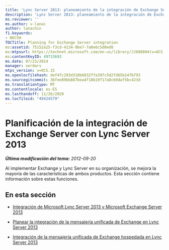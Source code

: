 ```yaml
---
title: 'Lync Server 2013: planeamiento de la integración de Exchange Server'
description: 'Lync Server 2013: planeamiento de la integración de Exchange Server.'
ms.reviewer: ''
ms.author: v-lanac
author: lanachin
f1.keywords:
- NOCSH
TOCTitle: Planning for Exchange Server integration
ms:assetid: 75152a25-f3cd-4134-9be7-7a0e6c5d0ed8
ms:mtpsurl: https://technet.microsoft.com/en-us/library/JJ688094(v=OCS.15)
ms:contentKeyID: 49733693
ms.date: 07/23/2014
manager: serdars
mtps_version: v=OCS.15
ms.openlocfilehash: def4fc293d310b6832ffa397c5d2fd65b147b793
ms.sourcegitcommit: 36fee89bb887bea4f18b19f17a8c69daf5bc423d
ms.translationtype: MT
ms.contentlocale: es-ES
ms.lasthandoff: 11/26/2020
ms.locfileid: "49424579"
---
```

# <a name="planning-for-exchange-server-integration-with-lync-server-2013"></a>Planificación de la integración de Exchange Server con Lync Server 2013

<div data-xmlns="http://www.w3.org/1999/xhtml">

<div class="topic" data-xmlns="http://www.w3.org/1999/xhtml" data-msxsl="urn:schemas-microsoft-com:xslt" data-cs="https://msdn.microsoft.com/">

<div data-asp="https://msdn2.microsoft.com/asp">



</div>

<div id="mainSection">

<div id="mainBody">

<span> </span>

_**Última modificación del tema:** 2012-09-20_

Al implementar Exchange y Lync Server en su organización, se mejora la mayoría de las características de ambos productos. Esta sección contiene información sobre estas funciones.

<div>

## <a name="in-this-section"></a>En esta sección

  - [Integración de Microsoft Lync Server 2013 y Microsoft Exchange Server 2013](lync-server-2013-integrating-with-microsoft-exchange-server-2013.md)

  - [Planear la integración de la mensajería unificada de Exchange en Lync Server 2013](lync-server-2013-planning-for-exchange-unified-messaging-integration.md)

  - [Integración de la mensajería unificada de Exchange hospedada en Lync Server 2013](lync-server-2013-hosted-exchange-unified-messaging-integration.md)

</div>

</div>

<span> </span>

</div>

</div>

</div>


